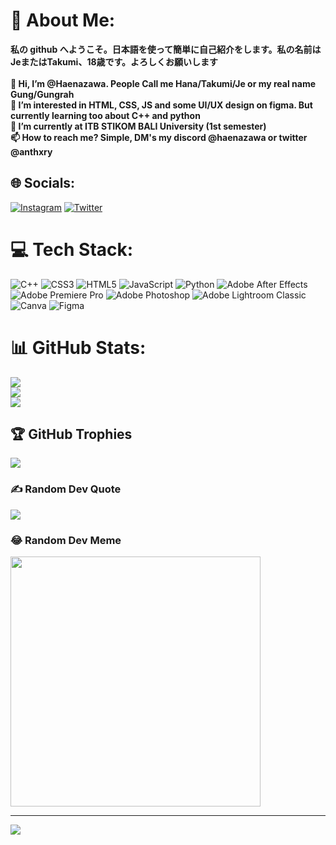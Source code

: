 # 💫 About Me:
**私の github へようこそ。日本語を使って簡単に自己紹介をします。私の名前はJeまたはTakumi、18歳です。よろしくお願いします<br><br>👋 Hi, I’m @Haenazawa. People Call me Hana/Takumi/Je or my real name Gung/Gungrah<br>👀 I’m interested in HTML, CSS, JS and some UI/UX design on figma. But currently learning too about C++ and python<br>🌱 I’m currently at ITB STIKOM BALI University (1st semester)<br>📫 How to reach me? Simple, DM's my discord @haenazawa or twitter @anthxry**


## 🌐 Socials:
[![Instagram](https://img.shields.io/badge/Instagram-%23E4405F.svg?logo=Instagram&logoColor=white)](https://instagram.com/@gxngrhm) [![Twitter](https://img.shields.io/badge/Twitter-%231DA1F2.svg?logo=Twitter&logoColor=white)](https://twitter.com/@anthxry) 

# 💻 Tech Stack:
![C++](https://img.shields.io/badge/c++-%2300599C.svg?style=flat&logo=c%2B%2B&logoColor=white) ![CSS3](https://img.shields.io/badge/css3-%231572B6.svg?style=flat&logo=css3&logoColor=white) ![HTML5](https://img.shields.io/badge/html5-%23E34F26.svg?style=flat&logo=html5&logoColor=white) ![JavaScript](https://img.shields.io/badge/javascript-%23323330.svg?style=flat&logo=javascript&logoColor=%23F7DF1E) ![Python](https://img.shields.io/badge/python-3670A0?style=flat&logo=python&logoColor=ffdd54) ![Adobe After Effects](https://img.shields.io/badge/Adobe%20After%20Effects-9999FF.svg?style=flat&logo=Adobe%20After%20Effects&logoColor=white) ![Adobe Premiere Pro](https://img.shields.io/badge/Adobe%20Premiere%20Pro-9999FF.svg?style=flat&logo=Adobe%20Premiere%20Pro&logoColor=white) ![Adobe Photoshop](https://img.shields.io/badge/adobe%20photoshop-%2331A8FF.svg?style=flat&logo=adobe%20photoshop&logoColor=white) ![Adobe Lightroom Classic](https://img.shields.io/badge/Adobe%20Lightroom%20Classic-31A8FF.svg?style=flat&logo=Adobe%20Lightroom%20Classic&logoColor=white) ![Canva](https://img.shields.io/badge/Canva-%2300C4CC.svg?style=flat&logo=Canva&logoColor=white) ![Figma](https://img.shields.io/badge/figma-%23F24E1E.svg?style=flat&logo=figma&logoColor=white)
# 📊 GitHub Stats:
![](https://github-readme-stats.vercel.app/api?username=Haenazawa&theme=vue-dark&hide_border=false&include_all_commits=false&count_private=false)<br/>
![](https://github-readme-streak-stats.herokuapp.com/?user=Haenazawa&theme=vue-dark&hide_border=false)<br/>
![](https://github-readme-stats.vercel.app/api/top-langs/?username=Haenazawa&theme=vue-dark&hide_border=false&include_all_commits=false&count_private=false&layout=compact)

## 🏆 GitHub Trophies
![](https://github-profile-trophy.vercel.app/?username=Haenazawa&theme=discord&no-frame=false&no-bg=true&margin-w=4)

### ✍️ Random Dev Quote
![](https://quotes-github-readme.vercel.app/api?type=horizontal&theme=radical)

### 😂 Random Dev Meme
<img src='https://randommeme-five.vercel.app/' style="height: 400px;"/>

---
[![](https://visitcount.itsvg.in/api?id=Haenazawa&icon=0&color=1)](https://visitcount.itsvg.in)

<!-- Proudly created with GPRM ( https://gprm.itsvg.in ) -->
